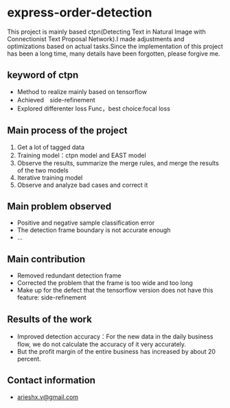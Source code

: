# express-order-detection
This project is mainly based ctpn(Detecting Text in Natural Image with Connectionist Text Proposal Network).I made adjustments and optimizations based on actual tasks.Since the implementation of this project has been a long time, many details have been forgotten, please forgive me.


## keyword of ctpn
* Method to realize mainly based on tensorflow
* Achieved　side-refinement
* Explored differenter loss Func，best choice:focal loss
## Main process of the project
1. Get a lot of tagged data
2. Training model：ctpn model and EAST model
3. Observe the results, summarize the merge rules, and merge the results of the two models
4. Iterative training model
5. Observe and analyze bad cases and correct it
## Main problem observed
* Positive and negative sample classification error
* The detection frame boundary is not accurate enough
* ...
## Main contribution
* Removed redundant detection frame
* Corrected the problem that the frame is too wide and too long
* Make up for the defect that the tensorflow version does not have this feature: side-refinement
## Results of the work
* Improved detection accuracy：For the new data in the daily business flow, we do not calculate the accuracy of it very accurately.
* But the profit margin of the entire business has increased by about 20 percent.

## Contact information
* arieshx.v@gmail.com
